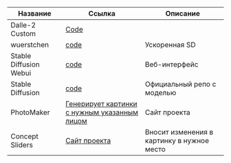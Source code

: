 

| Название | Ссылка | Описание |
| ------ | ------ | ------ |
| Dalle-2 Custom | [Code](https://github.com/lucidrains/DALLE2-pytorch/tree/main) ||
|wuerstchen|[code](https://github.com/dome272/wuerstchen/)|Ускоренная SD|
|Stable Diffusion Webui|[code](https://github.com/AUTOMATIC1111/stable-diffusion-webui)|Веб-интерфейс|
|Stable Diffusion|[code](https://github.com/CompVis/stable-diffusion)|Официальный репо с моделью|
|PhotoMaker|[Генерирует картинки с нужным указанным лицом](https://photo-maker.github.io/)|Сайт проекта|
|Concept Sliders|[Сайт проекта](https://sliders.baulab.info/)|Вносит изменения в картинку в нужное место|
